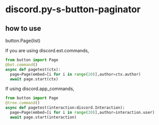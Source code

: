 # discord.py-s-button-paginator
## how to use
button.Page(list)

If you are using discord.ext.commands,
```py
from button import Page
@bot.command()
async def pagetest(ctx):
  page=Page(embed=[i for i in range(20)],author=ctx.author)
  await page.start(ctx)
```
If using discord.app_commands,
```py
from button import Page
@tree.command()
async def pagetest(interaction:discord.Interaction):
  page=Page(embed=[i for i in range(20)],author=interaction.user)
  await page.start(interaction)
```
